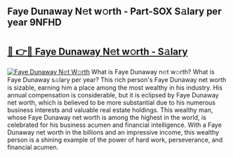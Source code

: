 ## Faye Dunaway N𝚎t w𝚘rth - Part-SOX S𝚊lary per year 9NFHD

# <h2><a href="http://gc2g0f.nevu.top/?p=Faye+Dunaway">🔗 👉🔴 Faye Dunaway N𝚎t w𝚘rth - S𝚊lary</a></h2>

[![Faye Dunaway N𝚎t W𝚘rth](https://i.imgur.com/Oavwk0R.jpeg)](http://gc2g0f.nevu.top/?p=Faye+Dunaway)
What is Faye Dunaway n𝚎t w𝚘rth? What is Faye Dunaway s𝚊lary per year?
This rich person's Faye Dunaway net worth is sizable, earning him a place among the most wealthy in his industry. His annual compensation is considerable, but it is eclipsed by Faye Dunaway net worth, which is believed to be more substantial due to his numerous business interests and valuable real estate holdings. This wealthy man, whose Faye Dunaway net worth is among the highest in the world, is celebrated for his business acumen and financial intelligence. With a Faye Dunaway net worth in the billions and an impressive income, this wealthy person is a shining example of the power of hard work, perseverance, and financial acumen.
